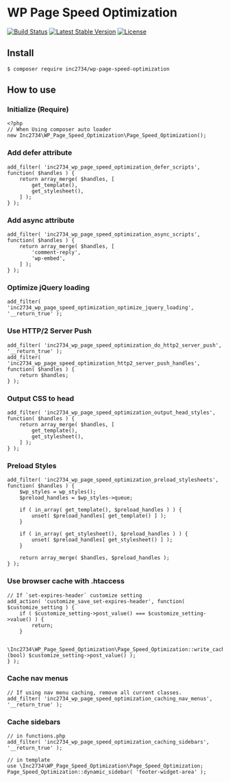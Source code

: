 # WP Page Speed Optimization

[![Build Status](https://travis-ci.org/inc2734/wp-page-speed-optimization.svg?branch=master)](https://travis-ci.org/inc2734/wp-page-speed-optimization)
[![Latest Stable Version](https://poser.pugx.org/inc2734/wp-page-speed-optimization/v/stable)](https://packagist.org/packages/inc2734/wp-page-speed-optimization)
[![License](https://poser.pugx.org/inc2734/wp-page-speed-optimization/license)](https://packagist.org/packages/inc2734/wp-page-speed-optimization)

## Install
```
$ composer require inc2734/wp-page-speed-optimization
```

## How to use
### Initialize (Require)
```
<?php
// When Using composer auto loader
new Inc2734\WP_Page_Speed_Optimization\Page_Speed_Optimization();
```

### Add defer attribute
```
add_filter( 'inc2734_wp_page_speed_optimization_defer_scripts', function( $handles ) {
	return array_merge( $handles, [
		get_template(),
		get_stylesheet(),
	] );
} );
```

### Add async attribute
```
add_filter( 'inc2734_wp_page_speed_optimization_async_scripts', function( $handles ) {
	return array_merge( $handles, [
		'comment-reply',
		'wp-embed',
	] );
} );
```

### Optimize jQuery loading
```
add_filter( 'inc2734_wp_page_speed_optimization_optimize_jquery_loading', '__return_true' );
```

### Use HTTP/2 Server Push
```
add_filter( 'inc2734_wp_page_speed_optimization_do_http2_server_push', '__return_true' );
add_filter( 'inc2734_wp_page_speed_optimization_http2_server_push_handles', function( $handles ) {
	return $handles;
} );
```

### Output CSS to head
```
add_filter( 'inc2734_wp_page_speed_optimization_output_head_styles', function( $handles ) {
	return array_merge( $handles, [
		get_template(),
		get_stylesheet(),
	] );
} );
```

### Preload Styles
```
add_filter( 'inc2734_wp_page_speed_optimization_preload_stylesheets', function( $handles ) {
	$wp_styles = wp_styles();
	$preload_handles = $wp_styles->queue;

	if ( in_array( get_template(), $preload_handles ) ) {
		unset( $preload_handles[ get_template() ] );
	}

	if ( in_array( get_stylesheet(), $preload_handles ) ) {
		unset( $preload_handles[ get_stylesheet() ] );
	}

	return array_merge( $handles, $preload_handles );
} );
```

### Use browser cache with .htaccess
```
// If `set-expires-header` customize setting
add_action( 'customize_save_set-expires-header', function( $customize_setting ) {
	if ( $customize_setting->post_value() === $customize_setting->value() ) {
		return;
	}

	\Inc2734\WP_Page_Speed_Optimization\Page_Speed_Optimization::write_cache_control_setting( (bool) $customize_setting->post_value() );
} );
```

### Cache nav menus
```
// If using nav menu caching, remove all current classes.
add_filter( 'inc2734_wp_page_speed_optimization_caching_nav_menus', '__return_true' );
```

### Cache sidebars
```
// in functions.php
add_filter( 'inc2734_wp_page_speed_optimization_caching_sidebars', '__return_true' );

// in template
use \Inc2734\WP_Page_Speed_Optimization\Page_Speed_Optimization;
Page_Speed_Optimization::dynamic_sidebar( 'footer-widget-area' );
```
